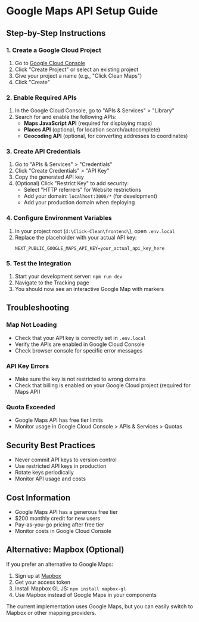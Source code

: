 # Google Maps API Setup Guide

## Step-by-Step Instructions

### 1. Create a Google Cloud Project
1. Go to [Google Cloud Console](https://console.cloud.google.com/)
2. Click "Create Project" or select an existing project
3. Give your project a name (e.g., "Click Clean Maps")
4. Click "Create"

### 2. Enable Required APIs
1. In the Google Cloud Console, go to "APIs & Services" > "Library"
2. Search for and enable the following APIs:
   - **Maps JavaScript API** (required for displaying maps)
   - **Places API** (optional, for location search/autocomplete)
   - **Geocoding API** (optional, for converting addresses to coordinates)

### 3. Create API Credentials
1. Go to "APIs & Services" > "Credentials"
2. Click "Create Credentials" > "API Key"
3. Copy the generated API key
4. (Optional) Click "Restrict Key" to add security:
   - Select "HTTP referrers" for Website restrictions
   - Add your domain: `localhost:3000/*` (for development)
   - Add your production domain when deploying

### 4. Configure Environment Variables
1. In your project root (`d:\Click-Clean\frontend\`), open `.env.local`
2. Replace the placeholder with your actual API key:
   ```
   NEXT_PUBLIC_GOOGLE_MAPS_API_KEY=your_actual_api_key_here
   ```

### 5. Test the Integration
1. Start your development server: `npm run dev`
2. Navigate to the Tracking page
3. You should now see an interactive Google Map with markers

## Troubleshooting

### Map Not Loading
- Check that your API key is correctly set in `.env.local`
- Verify the APIs are enabled in Google Cloud Console
- Check browser console for specific error messages

### API Key Errors
- Make sure the key is not restricted to wrong domains
- Check that billing is enabled on your Google Cloud project (required for Maps API)

### Quota Exceeded
- Google Maps API has free tier limits
- Monitor usage in Google Cloud Console > APIs & Services > Quotas

## Security Best Practices
- Never commit API keys to version control
- Use restricted API keys in production
- Rotate keys periodically
- Monitor API usage and costs

## Cost Information
- Google Maps API has a generous free tier
- $200 monthly credit for new users
- Pay-as-you-go pricing after free tier
- Monitor costs in Google Cloud Console

## Alternative: Mapbox (Optional)
If you prefer an alternative to Google Maps:

1. Sign up at [Mapbox](https://account.mapbox.com/)
2. Get your access token
3. Install Mapbox GL JS: `npm install mapbox-gl`
4. Use Mapbox instead of Google Maps in your components

The current implementation uses Google Maps, but you can easily switch to Mapbox or other mapping providers.